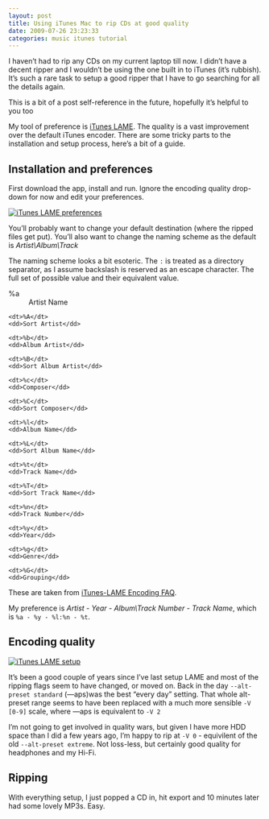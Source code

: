 ```yaml
---
layout: post
title: Using iTunes Mac to rip CDs at good quality
date: 2009-07-26 23:23:33
categories: music itunes tutorial
---
```


I haven’t had to rip any CDs on my current laptop till now. I didn’t have a decent ripper and I wouldn’t be using the one built in to iTunes (it’s rubbish). It’s such a rare task to setup a good ripper that I have to go searching for all the details again.

This is a bit of a post self-reference in the future, hopefully it’s helpful to you too

My tool of preference is [iTunes LAME](https://code.google.com/archive/p/blacktree-itunes-lame/downloads). The quality is a vast improvement over the default iTunes encoder. There are some tricky parts to the installation and setup process, here’s a bit of a guide.

## Installation and preferences

First download the app, install and run. Ignore the encoding quality drop-down for now and edit your preferences.

[![iTunes LAME preferences](http://farm4.static.flickr.com/3443/3758857643_873b62bce9.jpg)](http://www.flickr.com/photos/davidsingleton/3758857643/ "iTunes LAME preferences by David Singleton, on Flickr")

You’ll probably want to change your default destination (where the ripped files get put). You’ll also want to change the naming scheme as the default is _Artist\Album\Track_

The naming scheme looks a bit esoteric. The `:` is treated as a directory separator, as I assume backslash is reserved as an escape character. The full set of possible value and their equivalent value.

<dl>
  <dt>%a</dt>
    <dd>Artist Name</dd>

    <dt>%A</dt>
    <dd>Sort Artist</dd>

    <dt>%b</dt>
    <dd>Album Artist</dd>

    <dt>%B</dt>
    <dd>Sort Album Artist</dd>

    <dt>%c</dt>
    <dd>Composer</dd>

    <dt>%C</dt>
    <dd>Sort Composer</dd>

    <dt>%l</dt>
    <dd>Album Name</dd>

    <dt>%L</dt>
    <dd>Sort Album Name</dd>

    <dt>%t</dt>
    <dd>Track Name</dd>

    <dt>%T</dt>
    <dd>Sort Track Name</dd>

    <dt>%n</dt>
    <dd>Track Number</dd>

    <dt>%y</dt>
    <dd>Year</dd>

    <dt>%g</dt>
    <dd>Genre</dd>

    <dt>%G</dt>
    <dd>Grouping</dd>
</dl>

These are taken from [iTunes-LAME Encoding FAQ](http://code.google.com/p/blacktree-itunes-lame/source/browse/trunk/English.lproj/EncodingHelp.rtf?r=35).

My preference is _Artist - Year - Album\Track Number - Track Name_, which is `%a - %y - %l:%n - %t`.

## Encoding quality
[![iTunes LAME setup](http://farm3.static.flickr.com/2631/3758844105_cbec1a7ae6.jpg)](http://www.flickr.com/photos/davidsingleton/3758844105/ "iTunes LAME setup by David Singleton, on Flickr")

It’s been a good couple of years since I’ve last setup LAME and most of the ripping flags seem to have changed, or moved on. Back in the day `--alt-preset standard` (—aps)was the best “every day” setting. That whole alt-preset range seems to have been replaced with a much more sensible `-V [0-9]` scale, where —aps is equivalent to `-V 2`

I’m not going to get involved in quality wars, but given I have more HDD space than I did a few years ago, I’m happy to rip at `-V 0` - equivilent of the old `--alt-preset extreme`. Not loss-less, but certainly good quality for headphones and my Hi-Fi.

## Ripping

With everything setup, I just popped a CD in, hit export and 10 minutes later had some lovely MP3s. Easy.
